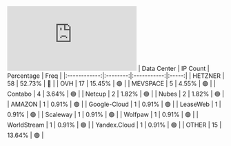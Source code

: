 ![Diagramm](https://github.com/obajay/StateSync-snapshots/blob/main/Projects/Jackal/1/README.md)
| Data Center | IP Count | Percentage | Freq |
|:------------:|:--------:|:-----------:|:-----:|
| HETZNER | 58 | 52.73% | 🔴 |
| OVH | 17 | 15.45% | 🟢 |
| MEVSPACE | 5 | 4.55% | 🟢 |
| Contabo | 4 | 3.64% | 🟢 |
| Netcup | 2 | 1.82% | 🟢 |
| Nubes | 2 | 1.82% | 🟢 |
| AMAZON | 1 | 0.91% | 🟢 |
| Google-Cloud | 1 | 0.91% | 🟢 |
| LeaseWeb | 1 | 0.91% | 🟢 |
| Scaleway | 1 | 0.91% | 🟢 |
| Wolfpaw | 1 | 0.91% | 🟢 |
| WorldStream | 1 | 0.91% | 🟢 |
| Yandex.Cloud | 1 | 0.91% | 🟢 |
| OTHER | 15 | 13.64% | 🟢 |